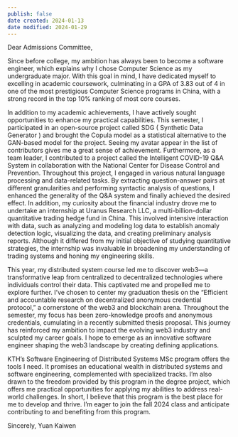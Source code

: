 ```yaml
---
publish: false
date created: 2024-01-13
date modified: 2024-01-29
---
```

Dear Admissions Committee,

Since before college, my ambition has always been to become a software engineer, which explains why I chose Computer Science as my undergraduate major. With this goal in mind, I have dedicated myself to excelling in academic coursework, culminating in a GPA of 3.83 out of 4 in one of the most prestigious Computer Science programs in China, with a strong record in the top 10% ranking of most core courses.

In addition to my academic achievements, I have actively sought opportunities to enhance my practical capabilities. This semester, I participated in an open-source project called SDG ( Synthetic Data Generator ) and brought the Copula model as a statistical alternative to the GAN-based model for the project. Seeing my avatar appear in the list of contributors gives me a great sense of achievement. Furthermore, as a team leader, I contributed to a project called the Intelligent COVID-19 Q&A System in collaboration with the National Center for Disease Control and Prevention. Throughout this project, I engaged in various natural language processing and data-related tasks. By extracting question-answer pairs at different granularities and performing syntactic analysis of questions, I enhanced the generality of the Q&A system and finally achieved the desired effect. In addition, my curiosity about the financial industry drove me to undertake an internship at Uranus Research LLC, a multi-billion-dollar quantitative trading hedge fund in China. This involved intensive interaction with data, such as analyzing and modeling log data to establish anomaly detection logic, visualizing the data, and creating preliminary analysis reports. Although it differed from my initial objective of studying quantitative strategies, the internship was invaluable in broadening my understanding of trading systems and honing my engineering skills.

This year, my distributed system course led me to discover web3—a transformative leap from centralized to decentralized technologies where individuals control their data. This captivated me and propelled me to explore further. I’ve chosen to center my graduation thesis on the “Efficient and accountable research on decentralized anonymous credential protocol,” a cornerstone of the web3 and blockchain arena. Throughout the semester, my focus has been zero-knowledge proofs and anonymous credentials, cumulating in a recently submitted thesis proposal. This journey has reinforced my ambition to impact the evolving web3 industry and sculpted my career goals. I hope to emerge as an innovative software engineer shaping the web3 landscape by creating defining applications.

KTH’s Software Engineering of Distributed Systems MSc program offers the tools I need. It promises an educational wealth in distributed systems and software engineering, complemented with specialized tracks. I’m also drawn to the freedom provided by this program in the degree project, which offers me practical opportunities for applying my abilities to address real-world challenges. In short, I believe that this program is the best place for me to develop and thrive. I’m eager to join the fall 2024 class and anticipate contributing to and benefiting from this program.

Sincerely, Yuan Kaiwen